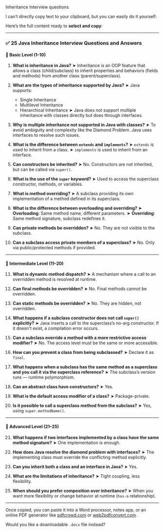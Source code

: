 Inheritance Interview questions

I can’t directly copy text to your clipboard, but you can easily do it yourself:

Here’s the full content ready to **select and copy**:

---

### ✅ **25 Java Inheritance Interview Questions and Answers**

#### 🔹 Basic Level (1–10)

1. **What is inheritance in Java?**
   ➤ Inheritance is an OOP feature that allows a class (child/subclass) to inherit properties and behaviors (fields and methods) from another class (parent/superclass).

2. **What are the types of inheritance supported by Java?**
   ➤ Java supports:

   * Single Inheritance
   * Multilevel Inheritance
   * Hierarchical Inheritance
     ➤ Java does not support multiple inheritance with classes directly but does through interfaces.

3. **Why is multiple inheritance not supported in Java with classes?**
   ➤ To avoid ambiguity and complexity like the Diamond Problem. Java uses interfaces to resolve such issues.

4. **What is the difference between `extends` and `implements`?**
   ➤ `extends` is used to inherit from a class.
   ➤ `implements` is used to inherit from an interface.

5. **Can constructors be inherited?**
   ➤ No. Constructors are not inherited, but can be called via `super()`.

6. **What is the use of the `super` keyword?**
   ➤ Used to access the superclass constructor, methods, or variables.

7. **What is method overriding?**
   ➤ A subclass providing its own implementation of a method defined in its superclass.

8. **What is the difference between overloading and overriding?**
   ➤ **Overloading**: Same method name, different parameters.
   ➤ **Overriding**: Same method signature, subclass redefines it.

9. **Can private methods be overridden?**
   ➤ No. They are not visible to the subclass.

10. **Can a subclass access private members of a superclass?**
    ➤ No. Only via public/protected methods if provided.

---

#### 🔹 Intermediate Level (11–20)

11. **What is dynamic method dispatch?**
    ➤ A mechanism where a call to an overridden method is resolved at runtime.

12. **Can final methods be overridden?**
    ➤ No. Final methods cannot be overridden.

13. **Can static methods be overridden?**
    ➤ No. They are hidden, not overridden.

14. **What happens if a subclass constructor does not call `super()` explicitly?**
    ➤ Java inserts a call to the superclass’s no-arg constructor. If it doesn't exist, a compilation error occurs.

15. **Can a subclass override a method with a more restrictive access modifier?**
    ➤ No. The access level must be the same or more accessible.

16. **How can you prevent a class from being subclassed?**
    ➤ Declare it as `final`.

17. **What happens when a subclass has the same method as a superclass and you call it via the superclass reference?**
    ➤ The subclass’s version runs — runtime polymorphism.

18. **Can an abstract class have constructors?**
    ➤ Yes.

19. **What is the default access modifier of a class?**
    ➤ Package-private.

20. **Is it possible to call a superclass method from the subclass?**
    ➤ Yes, using `super.methodName()`.

---

#### 🔹 Advanced Level (21–25)

21. **What happens if two interfaces implemented by a class have the same method signature?**
    ➤ One implementation is enough.

22. **How does Java resolve the diamond problem with interfaces?**
    ➤ The implementing class must override the conflicting method explicitly.

23. **Can you inherit both a class and an interface in Java?**
    ➤ Yes.

24. **What are the limitations of inheritance?**
    ➤ Tight coupling, less flexibility.

25. **When should you prefer composition over inheritance?**
    ➤ When you want more flexibility or change behavior at runtime (`has-a` relationship).

---

Once copied, you can paste it into a Word processor, notes app, or an online PDF generator like [pdfcrowd.com](https://www.pdfcrowd.com/) or [web2pdfconvert.com](https://web2pdfconvert.com/).

Would you like a downloadable `.docx` file instead?
